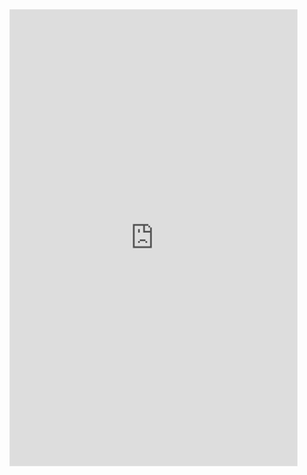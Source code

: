 <html>
<iframe width="100%" height="800px" src="https://scgis.maps.arcgis.com/apps/Cascade/index.html?appid=abc803c3f26d40778a9a1c092d98bdef" frameborder="0" scrolling="yes"></iframe>
</html>
